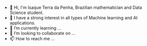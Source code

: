 - 👋 Hi, I'm Isaque Terra da Penha, Brazilian mathematician and Data Science student. 
- 👀 I have a strong interest in all types of Machine learning and AI applications.
- 🌱 I’m currently learning ...
- 💞️ I’m looking to collaborate on ...
- 📫 How to reach me ...

<!---
TerraDataScience/TerraDataScience is a ✨ special ✨ repository because its `README.md` (this file) appears on your GitHub profile.
You can click the Preview link to take a look at your changes.
--->
